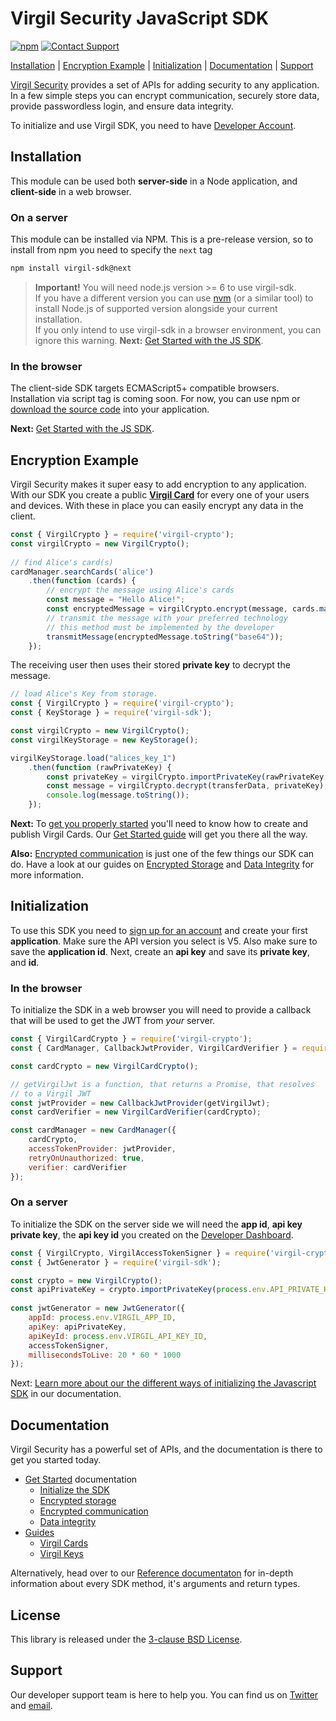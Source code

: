 # Virgil Security JavaScript SDK

[![npm](https://img.shields.io/npm/v/virgil-sdk.svg)][npmjs]
[![Contact Support](https://img.shields.io/badge/contact-support-yellow.svg)][support]

[Installation](#installation) | [Encryption Example](#encryption-example) | [Initialization](#initialization) | [Documentation](#documentation) | [Support](#support)

[Virgil Security](https://virgilsecurity.com) provides a set of APIs for adding security to any application. In a few simple steps you can encrypt communication, securely store data, provide passwordless login, and ensure data integrity.

To initialize and use Virgil SDK, you need to have [Developer Account](https://dashboard.virgilsecurity.com).

## Installation

This module can be used both __server-side__ in a Node application, and __client-side__ in a web browser.

### On a server

This module can be installed via NPM. This is a pre-release version, so to install from npm you need to 
specify the `next` tag

```sh
npm install virgil-sdk@next
```

> **Important!** You will need node.js version >= 6 to use virgil-sdk.  
If you have a different version you can use [nvm](https://github.com/creationix/nvm) 
(or a similar tool) to install Node.js of supported version alongside your current installation.  
If you only intend to use virgil-sdk in a browser environment, you can ignore this warning.
__Next:__ [Get Started with the JS SDK][js_getstarted].

### In the browser

The client-side SDK targets ECMAScript5+ compatible browsers.
Installation via script tag is coming soon. 
For now, you can use npm or [download the source code](https://github.com/VirgilSecurity/virgil-sdk-javascript/releases) 
into your application.

__Next:__ [Get Started with the JS SDK][js_getstarted].

## Encryption Example

Virgil Security makes it super easy to add encryption to any application. With our SDK you create a public [__Virgil Card__][glossary_virgil_card] for every one of your users and devices. With these in place you can easily encrypt any data in the client.

```js
const { VirgilCrypto } = require('virgil-crypto');
const virgilCrypto = new VirgilCrypto();
 
// find Alice's card(s)
cardManager.searchCards('alice')
	.then(function (cards) {
		// encrypt the message using Alice's cards
        const message = "Hello Alice!";
		const encryptedMessage = virgilCrypto.encrypt(message, cards.map(function () { return card.publicKey; }));
		// transmit the message with your preferred technology
		// this method must be implemented by the developer
		transmitMessage(encryptedMessage.toString("base64"));
	});
```

The receiving user then uses their stored __private key__ to decrypt the message.


```js
// load Alice's Key from storage.
const { VirgilCrypto } = require('virgil-crypto');
const { KeyStorage } = require('virgil-sdk');

const virgilCrypto = new VirgilCrypto();
const virgilKeyStorage = new KeyStorage();

virgilKeyStorage.load("alices_key_1")
	.then(function (rawPrivateKey) {
		const privateKey = virgilCrypto.importPrivateKey(rawPrivateKey, "alices_password");
		const message = virgilCrypto.decrypt(transferData, privateKey);
		console.log(message.toString());
	});
```

__Next:__ To [get you properly started][_guides_virgil_cards] you'll need to know how to create and publish Virgil Cards. Our [Get Started guide][_guides_virgil_cards] will get you there all the way.

__Also:__ [Encrypted communication][js_getstarted_encrypted_comms] is just one of the few things our SDK can do. Have a look at our guides on  [Encrypted Storage][js_getstarted_storage] and [Data Integrity][js_getstarted_data_integrity] for more information.


## Initialization

To use this SDK you need to [sign up for an account](https://dashboard.virgilsecurity.com/signup) and create your first __application__. 
Make sure the API version you select is V5. Also make sure to save the __application id__. Next, create an __api key__ 
and save its __private key__, and __id__. 

### In the browser

To initialize the SDK in a web browser you will need to provide a callback that will be used to get the JWT from _your_ 
 server.

```js
const { VirgilCardCrypto } = require('virgil-crypto');
const { CardManager, CallbackJwtProvider, VirgilCardVerifier } = require('virgil-sdk');

const cardCrypto = new VirgilCardCrypto();

// getVirgilJwt is a function, that returns a Promise, that resolves
// to a Virgil JWT
const jwtProvider = new CallbackJwtProvider(getVirgilJwt);
const cardVerifier = new VirgilCardVerifier(cardCrypto);

const cardManager = new CardManager({
	cardCrypto,
	accessTokenProvider: jwtProvider,
	retryOnUnauthorized: true,
	verifier: cardVerifier
});
```

### On a server

To initialize the SDK on the server side we will need the __app id__, __api key private key__, the __api key id__ 
you created on the [Developer Dashboard](https://developer.virgilsecurity.com/account/dashboard).

```javascript
const { VirgilCrypto, VirgilAccessTokenSigner } = require('virgil-crypto');
const { JwtGenerator } = require('virgil-sdk');

const crypto = new VirgilCrypto();
const apiPrivateKey = crypto.importPrivateKey(process.env.API_PRIVATE_KEY);
	
const jwtGenerator = new JwtGenerator({
	appId: process.env.VIRGIL_APP_ID,
	apiKey: apiPrivateKey,
	apiKeyId: process.env.VIRGIL_API_KEY_ID,
	accessTokenSigner,
	millisecondsToLive: 20 * 60 * 1000
});
```

Next: [Learn more about our the different ways of initializing the Javascript SDK][js_guides_initialization] in our documentation.

## Documentation

Virgil Security has a powerful set of APIs, and the documentation is there to get you started today.

* [Get Started][js_getstarted] documentation
  * [Initialize the SDK][js_guides_initialize_root]
  * [Encrypted storage][js_getstarted_storage]
  * [Encrypted communication][js_getstarted_encrypted_comms]
  * [Data integrity][js_getstarted_data_integrity]
* [Guides][_guides]
  * [Virgil Cards][_guides_virgil_cards]
  * [Virgil Keys][_guides_virgil_keys]

Alternatively, head over to our [Reference documentaton](#reference_docs) for in-depth information about every SDK method, it's arguments and return types.

## License

This library is released under the [3-clause BSD License](LICENSE).

## Support

Our developer support team is here to help you. You can find us on [Twitter](https://twitter.com/virgilsecurity) and [email](support).

[support]: mailto:support@VirgilSecurity.com
[js_getstarted]: https://developer.virgilsecurity.com/docs/use-cases
[js_getstarted_encrypted_comms]: https://developer.virgilsecurity.com/docs/javascript/use-cases/v4/encrypted-communication
[js_getstarted_storage]: https://developer.virgilsecurity.com/docs/javascript/use-cases/v4/encrypted-storage
[js_getstarted_data_integrity]: https://developer.virgilsecurity.com/docs/javascript/use-cases/v4/data-integrity
[js_guides_initialization]: https://developer.virgilsecurity.com/docs/javascript/how-to/setup/v4/install-sdk
[js_guides_initialize_root]: https://developer.virgilsecurity.com/docs/how-to#sdk-configuration
[_guides]: https://developer.virgilsecurity.com/docs/how-to
[_guides_virgil_cards]: https://developer.virgilsecurity.com/docs/how-to#public-key-management
[_guides_virgil_keys]: https://developer.virgilsecurity.com/docs/how-to#cryptography
[npmjs]: https://www.npmjs.com/package/virgil-sdk
[glossary_virgil_card]: https://developer.virgilsecurity.com/docs/glossary#virgil-card
